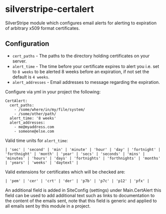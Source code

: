 # silverstripe-certalert

SilverStripe module which configures email alerts for alerting to expiration of arbitrary x509 format certificates.

## Configuration

* `cert_paths` - The paths to the directory holding certificates on your server.
* `alert_time` - The time before your certificate expires to alert you i.e. set to `8 weeks` to be alerted 8 weeks before an expiration, if not set the default is `4 weeks`.
* `alert_addresses` - Email addresses to message regarding the expiration.

Configure via yml in your project the following:

```
CertAlert:
  cert_paths:
    - /some/where/in/my/file/system/
    - /some/other/path/
  alert_time: '8 weeks'
  alert_addresses:
    - me@myaddress.com
    - someone@else.com
```

Valid time units for `alert_time`:
```
| 'sec' | 'second' | 'min' | 'minute' | 'hour' | 'day' | 'fortnight' | 'forthnight' | 'month' | 'year' | 'secs' | 'seconds' | 'mins' | 'minutes' | 'hours' | 'days' | 'fortnights' | 'forthnights' | 'months' | 'years' | 'weeks' | 'daytext' |
```

Valid extensions for certificates which will be checked are:
```
| 'pem' | 'cer' | 'crt' | 'der' | 'p7b' | 'p7c' | 'p12' | 'pfx' |
```

An additional field is added in SiteConfig (settings) under Main.CertAlert this field can be used to add additional text such as links to documentation to the content of the emails sent, note that this field is generic and applied to all emails sent by this module in a project.
